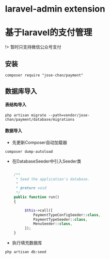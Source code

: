 laravel-admin extension
======

# 基于laravel的支付管理

!> 暂时只支持微信公众号支付

## 安装

``
composer require "jose-chan/payment"
``

## 数据库导入

#### 表结构导入

``
php artisan migrate --path=vendor/jose-chan/payment/database/migrations
``

#### 数据导入

- 先更新Composer自动加载器

``
composer dump-autoload
``

- 在DatabaseSeeder中引入Seeder类

```php

    /**
     * Seed the application's database.
     *
     * @return void
     */
    public function run()
    {

         $this->call([
             PaymentTypeConfigSeeder::class,
             PaymentTypeSeeder::class,
             MenuSeeder::class,
         ]);
    }
```

- 执行填充数据库

``
php artisan db:seed
``


